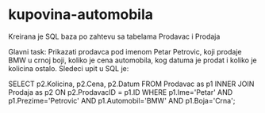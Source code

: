 # kupovina-automobila

Kreirana je SQL baza po zahtevu sa tabelama Prodavac i Prodaja

Glavni task: Prikazati prodavca pod imenom Petar Petrovic, koji prodaje BMW u crnoj boji, koliko je cena automobila, kog datuma je prodat i koliko je kolicina ostalo.
Sledeci upit u SQL je:

SELECT p2.Kolicina, p2.Cena, p2.Datum FROM Prodavac as p1 INNER JOIN Prodaja as p2 ON p2.ProdavacID = p1.ID WHERE p1.Ime='Petar' AND p1.Prezime='Petrovic' AND p1.Automobil='BMW' AND p1.Boja='Crna';
